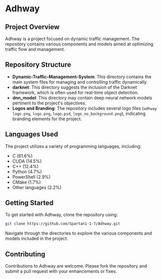 # Adhway

## Project Overview
Adhway is a project focused on dynamic traffic management. The repository contains various components and models aimed at optimizing traffic flow and management.

## Repository Structure

- **Dynamic-Traffic-Management-System**: This directory contains the main system files for managing and controlling traffic dynamically.
- **darknet**: This directory suggests the inclusion of the Darknet framework, which is often used for real-time object detection.
- **dnn_model**: This directory may contain deep neural network models pertinent to the project's objectives.
- **Logos and Branding**: The repository includes several logo files (`adhway logo.png`, `logo.png`, `logo.psd`, `logo_no_background.png`), indicating branding elements for the project.

## Languages Used

The project utilizes a variety of programming languages, including:

- C (61.6%)
- CUDA (14.5%)
- C++ (12.4%)
- Python (4.7%)
- PowerShell (2.9%)
- CMake (1.7%)
- Other languages (2.2%)

## Getting Started

To get started with Adhway, clone the repository using:

```bash
git clone https://github.com/Spartan1-1-7/Adhway.git
```

Navigate through the directories to explore the various components and models included in the project.

## Contributing

Contributions to Adhway are welcome. Please fork the repository and submit a pull request with your enhancements or fixes.

